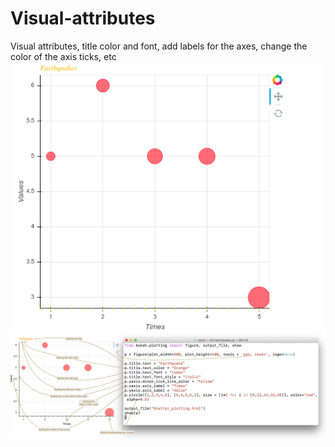 # Visual-attributes
Visual attributes, title color and font, add labels for the axes, change the color of the axis ticks, etc
![](https://github.com/Khantanjil/Visual-attributes/blob/master/Screenshot%20from%202020-03-23%2014-02-08.png)
![](https://github.com/Khantanjil/Visual-attributes/blob/master/2018-02-20_12-58-41-61fde32e445923113a5aa9948679621a.png)
